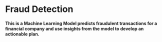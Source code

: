 # Fraud Detection

####  This is a Machine Learning Model predicts fraudulent transactions for a financial company and use insights from the model to develop an actionable plan.
